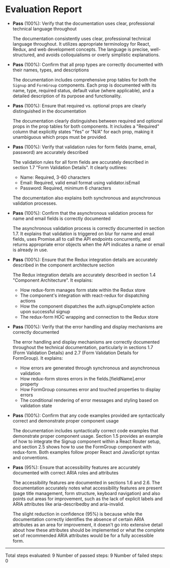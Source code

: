 # Evaluation Report

- **Pass** (100%): Verify that the documentation uses clear, professional technical language throughout

    The documentation consistently uses clear, professional technical language throughout. It utilizes appropriate terminology for React, Redux, and web development concepts. The language is precise, well-structured, and avoids colloquialisms or overly simplistic explanations.

- **Pass** (100%): Confirm that all prop types are correctly documented with their names, types, and descriptions

    The documentation includes comprehensive prop tables for both the `Signup` and `FormGroup` components. Each prop is documented with its name, type, required status, default value (where applicable), and a detailed description of its purpose and functionality.

- **Pass** (100%): Ensure that required vs. optional props are clearly distinguished in the documentation

    The documentation clearly distinguishes between required and optional props in the prop tables for both components. It includes a "Required" column that explicitly states "Yes" or "N/A" for each prop, making it unambiguous which props must be provided.

- **Pass** (100%): Verify that validation rules for form fields (name, email, password) are accurately described

    The validation rules for all form fields are accurately described in section 1.7 "Form Validation Details". It clearly outlines:
    - Name: Required, 3-60 characters
    - Email: Required, valid email format using validator.isEmail
    - Password: Required, minimum 6 characters
    
    The documentation also explains both synchronous and asynchronous validation processes.

- **Pass** (100%): Confirm that the asynchronous validation process for name and email fields is correctly documented

    The asynchronous validation process is correctly documented in section 1.7. It explains that validation is triggered on blur for name and email fields, uses Promise.all to call the API endpoints concurrently, and returns appropriate error objects when the API indicates a name or email is already in use.

- **Pass** (100%): Ensure that the Redux integration details are accurately described in the component architecture section

    The Redux integration details are accurately described in section 1.4 "Component Architecture". It explains:
    - How redux-form manages form state within the Redux store
    - The component's integration with react-redux for dispatching actions
    - How the component dispatches the auth.signupComplete action upon successful signup
    - The redux-form HOC wrapping and connection to the Redux store

- **Pass** (100%): Verify that the error handling and display mechanisms are correctly documented

    The error handling and display mechanisms are correctly documented throughout the technical documentation, particularly in sections 1.7 (Form Validation Details) and 2.7 (Form Validation Details for FormGroup). It explains:
    - How errors are generated through synchronous and asynchronous validation
    - How redux-form stores errors in the fields.[fieldName].error property
    - How FormGroup consumes error and touched properties to display errors
    - The conditional rendering of error messages and styling based on validation state

- **Pass** (100%): Confirm that any code examples provided are syntactically correct and demonstrate proper component usage

    The documentation includes syntactically correct code examples that demonstrate proper component usage. Section 1.5 provides an example of how to integrate the Signup component within a React Router setup, and section 2.5 shows how to use the FormGroup component with redux-form. Both examples follow proper React and JavaScript syntax and conventions.

- **Pass** (95%): Ensure that accessibility features are accurately documented with correct ARIA roles and attributes

    The accessibility features are documented in sections 1.6 and 2.6. The documentation accurately notes what accessibility features are present (page title management, form structure, keyboard navigation) and also points out areas for improvement, such as the lack of explicit labels and ARIA attributes like aria-describedby and aria-invalid. 
    
    The slight reduction in confidence (95%) is because while the documentation correctly identifies the absence of certain ARIA attributes as an area for improvement, it doesn't go into extensive detail about how these attributes should be implemented or what the complete set of recommended ARIA attributes would be for a fully accessible form.

---

Total steps evaluated: 9
Number of passed steps: 9
Number of failed steps: 0